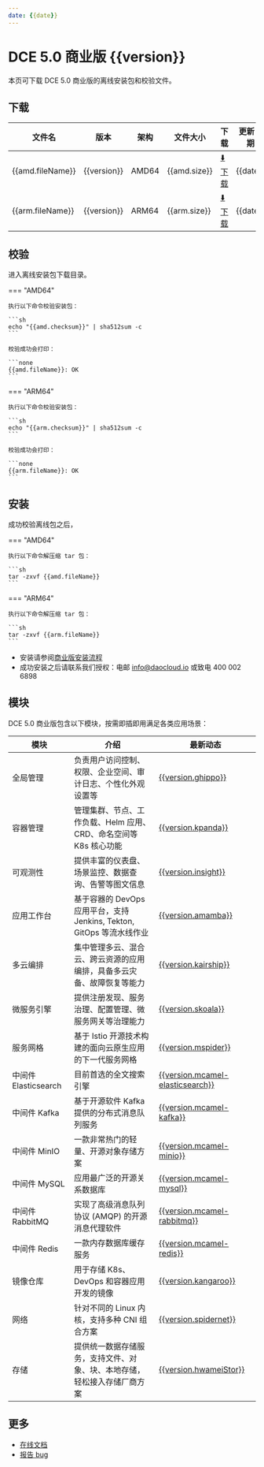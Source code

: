 ```yaml
---
date: {{date}}
---
```


# DCE 5.0 商业版 {{version}}

本页可下载 DCE 5.0 商业版的离线安装包和校验文件。

## 下载

| 文件名                      | 版本    | 架构 | 文件大小 | 下载                                           | 更新日期   |
| ----------------------------- | ------- | -------- | ---------------------------------------------- | ---------- | ----------------------------- |
| {{amd.fileName}} | {{version}} | AMD64 | {{amd.size}} | [:arrow_down: 下载]({{amd.downloadLink}}) | {{date}} |
| {{arm.fileName}} | {{version}} | ARM64 | {{arm.size}} | [:arrow_down: 下载]({{arm.downloadLink}}) | {{date}} |

## 校验

进入离线安装包下载目录。

=== "AMD64"

    执行以下命令校验安装包：

    ```sh
    echo "{{amd.checksum}}" | sha512sum -c
    ```

    校验成功会打印：

    ```none
    {{amd.fileName}}: OK
    ```

=== "ARM64"

    执行以下命令校验安装包：

    ```sh
    echo "{{arm.checksum}}" | sha512sum -c
    ```

    校验成功会打印：

    ```none
    {{arm.fileName}}: OK
    ```

## 安装

成功校验离线包之后，

=== "AMD64"

    执行以下命令解压缩 tar 包：

    ```sh
    tar -zxvf {{amd.fileName}}
    ```

=== "ARM64"

    执行以下命令解压缩 tar 包：

    ```sh
    tar -zxvf {{arm.fileName}}
    ```

- 安装请参阅[商业版安装流程](../../install/commercial/start-install.md)
- 成功安装之后请联系我们授权：电邮 info@daocloud.io 或致电 400 002 6898

## 模块

DCE 5.0 商业版包含以下模块，按需即插即用满足各类应用场景：

| 模块                 | 介绍                                                                     | 最新动态                                                      |
| -------------------- | ------------------------------------------------------------------------ | ------------------------------------------------------------- |
| 全局管理             | 负责用户访问控制、权限、企业空间、审计日志、个性化外观设置等             | [{{version.ghippo}}](../../ghippo/intro/release-notes.md#{{version.ghippo.ap}})    |
| 容器管理             | 管理集群、节点、工作负载、Helm 应用、CRD、命名空间等 K8s 核心功能        | [{{version.kpanda}}](../../kpanda/intro/release-notes.md#{{version.kpanda.ap}})    |
| 可观测性             | 提供丰富的仪表盘、场景监控、数据查询、告警等图文信息                     | [{{version.insight}}](../../insight/intro/releasenote.md#{{version.insight.ap}})     |
| 应用工作台           | 基于容器的 DevOps 应用平台，支持 Jenkins, Tekton, GitOps 等流水线作业    | [{{version.amamba}}](../../amamba/intro/release-notes.md#{{version.amamba.ap}})      |
| 多云编排             | 集中管理多云、混合云、跨云资源的应用编排，具备多云灾备、故障恢复等能力   | [{{version.kairship}}](../../kairship/intro/release-notes.md#{{version.kairship.ap}})         |
| 微服务引擎           | 提供注册发现、服务治理、配置管理、微服务网关等治理能力                   | [{{version.skoala}}](../../skoala/intro/release-notes.md#{{version.skoala.ap}})             |
| 服务网格             | 基于 Istio 开源技术构建的面向云原生应用的下一代服务网格                  | [{{version.mspider}}](../../mspider/intro/release-notes.md#{{version.mspider.ap}})          |
| 中间件 Elasticsearch | 目前首选的全文搜索引擎                                                   | [{{version.mcamel-elasticsearch}}](../../middleware/elastic-search/release-notes.md#{{version.mcamel-elasticsearch.ap}}) |
| 中间件 Kafka         | 基于开源软件 Kafka 提供的分布式消息队列服务                              | [{{version.mcamel-kafka}}](../../middleware/kafka/release-notes.md#{{version.mcamel-kafka.ap}})          |
| 中间件 MinIO         | 一款非常热门的轻量、开源对象存储方案                                     | [{{version.mcamel-minio}}](../../middleware/minio/release-notes.md#{{version.mcamel-minio.ap}})          |
| 中间件 MySQL         | 应用最广泛的开源关系数据库                                               | [{{version.mcamel-mysql}}](../../middleware/mysql/release-notes.md#{{version.mcamel-mysql.ap}})           |
| 中间件 RabbitMQ      | 实现了高级消息队列协议 (AMQP) 的开源消息代理软件                         | [{{version.mcamel-rabbitmq}}](../../middleware/rabbitmq/release-notes.md#{{version.mcamel-rabbitmq.ap}})        |
| 中间件 Redis         | 一款内存数据库缓存服务                                                   | [{{version.mcamel-redis}}](../../middleware/redis/release-notes.md#{{version.mcamel-redis.ap}})           |
| 镜像仓库             | 用于存储 K8s、DevOps 和容器应用开发的镜像                                | [{{version.kangaroo}}](../../release/rn5.0.md)                            |
| 网络                 | 针对不同的 Linux 内核，支持多种 CNI 组合方案                             | [{{version.spidernet}}](../../release/rn5.0.md)                            |
| 存储                 | 提供统一数据存储服务，支持文件、对象、块、本地存储，轻松接入存储厂商方案 | [{{version.hwameiStor}}](../../release/rn5.0.md)                            |

## 更多

- [在线文档](https://docs.daocloud.io/dce/what-is-dce/)
- [报告 bug](https://github.com/DaoCloud/DaoCloud-docs/issues)
